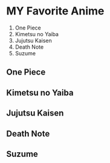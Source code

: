 # **MY Favorite Anime**
1.  One Piece
2.  Kimetsu no Yaiba
3.  Jujutsu Kaisen
4.  Death Note
5.  Suzume
##  One Piece
##  Kimetsu no Yaiba
##   Jujutsu Kaisen
##  Death Note
##  Suzume
